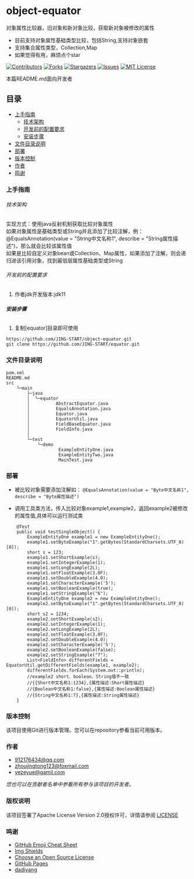 # object-equator

对象属性比较器，旧对象和新对象比较，获取新对象被修改的属性

* 目前支持对象属性基础类型比较，包括String,支持对象嵌套
* 支持集合属性类型，Collection,Map
* 如果觉得有用，麻烦点个star

<!-- PROJECT SHIELDS -->

[![Contributors][contributors-shield]][contributors-url]
[![Forks][forks-shield]][forks-url]
[![Stargazers][stars-shield]][stars-url]
[![Issues][issues-shield]][issues-url]
[![MIT License][license-shield]][license-url]

本篇README.md面向开发者

## 目录

- [上手指南](#上手指南)
    - [技术架构](#技术架构)
    - [开发前的配置要求](#开发前的配置要求)
    - [安装步骤](#安装步骤)
- [文件目录说明](#文件目录说明)
- [部署](#部署)
- [版本控制](#版本控制)
- [作者](#作者)
- [鸣谢](#鸣谢)

### 上手指南

###### 技术架构

实现方式：使用java反射机制获取比较对象属性  
如果对象属性是基础类型或String并且添加了比较注解，例：@EqualsAnnotation(value = "String中文名称1", describe = "String属性描述")，那么就会比较该属性值  
如果是比较自定义对象bean或Collection、Map属性，如果添加了注解，则会递归进该引用对象，找到最低层属性基础类型或String

###### 开发前的配置要求

1. 作者jdk开发版本:jdk11

###### **安装步骤**

1. 复制[equator]目录即可使用

```
https://github.com/JING-START/object-equator.git
git clone https://github.com/JING-START/equator.git
```

### 文件目录说明

```
pom.xml
README.md
src
    └─main
        ├─java
        │  └─equator
        │          AbstractEquator.java
        │          EqualsAnnotation.java
        │          Equator.java
        │          EquatorUtil.java
        │          FieldBaseEquator.java
        │          FieldInfo.java
        │
        └─test
            └─demo
                    ExampleEntityOne.java
                    ExampleEntityTwo.java
                    MainTest.java
```

### 部署

* 被比较对象需要添加注解如：
  ``@EqualsAnnotation(value = "Byte中文名称1", describe = "Byte属性描述")``

* 调用工具类方法，传入比较对象example1,example2，返回example2被修改的属性值,具体可以运行测试类
```
    @Test
    public void testSingleObject() {
        ExampleEntityOne example1 = new ExampleEntityOne();
        example1.setByteExample("1".getBytes(StandardCharsets.UTF_8)[0]);
        short s = 123;
        example1.setShortExample(s);
        example1.setIntegerExample(1);
        example1.setLongExample(2L);
        example1.setFloatExample(3.0F);
        example1.setDoubleExample(4.0);
        example1.setCharacterExample('5');
        example1.setBooleanExample(true);
        example1.setStringExample("6");
        ExampleEntityOne example2 = new ExampleEntityOne();
        example2.setByteExample("1".getBytes(StandardCharsets.UTF_8)[0]);
        short s2 = 1234;
        example2.setShortExample(s2);
        example2.setIntegerExample(1);
        example2.setLongExample(2L);
        example2.setFloatExample(3.0F);
        example2.setDoubleExample(4.0);
        example2.setCharacterExample('5');
        example2.setBooleanExample(false);
        example2.setStringExample("7");
        List<FieldInfo> differentFields = EquatorUtil.getDifferentFields(example1, example2);
        differentFields.forEach(System.out::println);
        //example2 short、boolean、String值不一致
        //{{Short中文名称1:1234},{属性描述:Short属性描述}
        //{Boolean中文名称1:false},{属性描述:Boolean属性描述}
        //{String中文名称1:7},{属性描述:String属性描述}
    }
```



### 版本控制

该项目使用Git进行版本管理。您可以在repository参看当前可用版本。

### 作者

* 912176434@qq.com
* zhoujingtong123@foxmail.com
* yezeyue@gamil.com

*您也可以在贡献者名单中参看所有参与该项目的开发者。*

### 版权说明

该项目签署了Apache License Version
2.0授权许可，详情请参阅 [LICENSE](https://github.com/JING-START/equator/blob/main/LICENSE)

### 鸣谢

- [GitHub Emoji Cheat Sheet](https://www.webpagefx.com/tools/emoji-cheat-sheet)
- [Img Shields](https://shields.io)
- [Choose an Open Source License](https://choosealicense.com)
- [GitHub Pages](https://pages.github.com)
- [dadiyang](https://github.com/dadiyang/equator)

<!-- links -->

[your-project-path]:https://github.com/JING-START/equator

[contributors-shield]: https://img.shields.io/github/contributors/JING-START/equator?style=flat-square

[contributors-url]: https://github.com/JING-START/equator/pulse

[forks-shield]: https://img.shields.io/github/forks/JING-START/equator?style=flat-square

[forks-url]: https://github.com/JING-START/equator/forks

[stars-shield]: https://img.shields.io/github/stars/JING-START/equator?style=flat-square

[stars-url]: https://github.com/JING-START/equator/stargazers

[issues-shield]: https://img.shields.io/github/issues/JING-START/equator?style=flat-square

[issues-url]: https://github.com/JING-START/equator/issues

[license-shield]: https://img.shields.io/github/license/JING-START/equator?style=flat-square

[license-url]: https://github.com/JING-START/equator/blob/main/LICENSE




